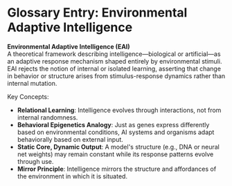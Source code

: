 ﻿# Glossary Entry: Environmental Adaptive Intelligence

**Environmental Adaptive Intelligence (EAI)**  
A theoretical framework describing intelligence—biological or artificial—as an adaptive response mechanism shaped entirely by environmental stimuli. EAI rejects the notion of internal or isolated learning, asserting that change in behavior or structure arises from stimulus-response dynamics rather than internal mutation.

Key Concepts:
- **Relational Learning**: Intelligence evolves through interactions, not from internal randomness.
- **Behavioral Epigenetics Analogy**: Just as genes express differently based on environmental conditions, AI systems and organisms adapt behaviorally based on external input.
- **Static Core, Dynamic Output**: A model's structure (e.g., DNA or neural net weights) may remain constant while its response patterns evolve through use.
- **Mirror Principle**: Intelligence mirrors the structure and affordances of the environment in which it is situated.
